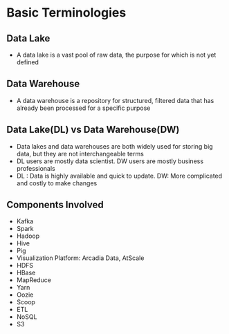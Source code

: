 # Basic Terminologies

## Data Lake
- A data lake is a vast pool of raw data, the purpose for which is not yet defined

## Data Warehouse
- A data warehouse is a repository for structured, filtered data that has already been processed for a specific purpose

## Data Lake(DL) vs Data Warehouse(DW)
- Data lakes and data warehouses are both widely used for storing big data, but they are not interchangeable terms
- DL users are mostly data scientist. DW users are mostly business professionals
- DL :  Data is highly available and quick to update.  DW: More complicated and costly to make changes

## Components Involved
- Kafka
- Spark
- Hadoop
- Hive
- Pig
- Visualization Platform: Arcadia Data, AtScale
- HDFS
- HBase
- MapReduce
- Yarn
- Oozie
- Scoop
- ETL
- NoSQL
- S3



